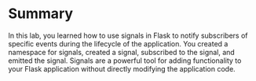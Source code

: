 # Summary

In this lab, you learned how to use signals in Flask to notify subscribers of specific events during the lifecycle of the application. You created a namespace for signals, created a signal, subscribed to the signal, and emitted the signal. Signals are a powerful tool for adding functionality to your Flask application without directly modifying the application code.
